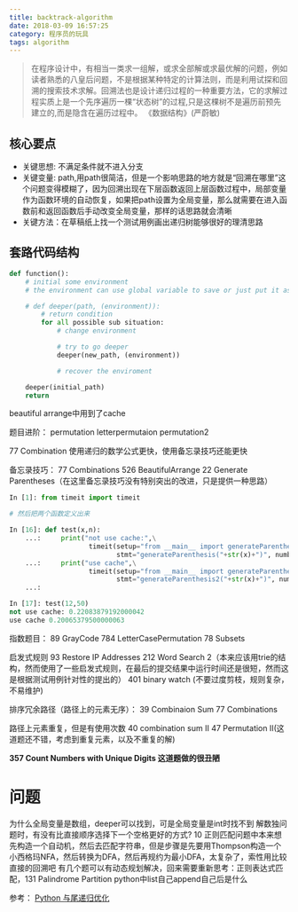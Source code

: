 ```yaml
---
title: backtrack-algorithm
date: 2018-03-09 16:57:25
category: 程序员的玩具
tags: algorithm
---
```


> 在程序设计中，有相当一类求一组解，或求全部解或求最优解的问题，例如读者熟悉的八皇后问题，不是根据某种特定的计算法则，而是利用试探和回溯的搜索技术求解。回溯法也是设计递归过程的一种重要方法，它的求解过程实质上是一个先序遍历一棵“状态树”的过程,只是这棵树不是遍历前预先建立的,而是隐含在遍历过程中。
> 												《数据结构》(严蔚敏)

## 核心要点
- 关键思想: 不满足条件就不进入分支
- 关键变量: path,用path很简洁，但是一个影响思路的地方就是“回溯在哪里”这个问题变得模糊了，因为回溯出现在下层函数返回上层函数过程中，局部变量作为函数环境的自动恢复，如果把path设置为全局变量，那么就需要在进入函数前和返回函数后手动改变全局变量，那样的话思路就会清晰
- 关键方法：在草稿纸上找一个测试用例画出递归树能够很好的理清思路

<!-- more -->

## 套路代码结构


```python
def function():
    # initial some environment
    # the environment can use global variable to save or just put it as function parameter

    # def deeper(path, (environment)):
        # return condition
        for all possible sub situation:
            # change environment

            # try to go deeper
            deeper(new_path, (environment))

            # recover the enviroment

    deeper(initial_path)
    return

```

<!-- more -->

beautiful arrange中用到了cache

题目进阶：
permutation
letterpermutaion
permutation2



77 Combination 使用递归的数学公式更快，使用备忘录技巧还能更快

备忘录技巧：
77 Combinations
526 BeautifulArrange
22 Generate Parentheses（在这里备忘录技巧没有特别突出的改进，只是提供一种思路）

``` python
In [1]: from timeit import timeit

# 然后把两个函数定义出来

In [16]: def test(x,n):
    ...:     print("not use cache:",\
    				timeit(setup="from __main__ import generateParenthesis",\
    					   stmt="generateParenthesis("+str(x)+")", number=n)/n)
    ...:     print("use cache",\
    				timeit(setup="from __main__ import generateParenthesis2",\
                    	   stmt="generateParenthesis2("+str(x)+")", number=n)/n)
    ...:

In [17]: test(12,50)
not use cache: 0.22083879192000042
use cache 0.20065379500000063

```

指数题目：
89 GrayCode
784 LetterCasePermutation
78 Subsets

启发式规则
93 Restore IP Addresses
212 Word Search 2（本来应该用trie的结构，然而使用了一些启发式规则，在最后的提交结果中运行时间还是很短，然而这是根据测试用例针对性的提出的）
401 binary watch (不要过度剪枝，规则复杂，不易维护)


排序冗余路径（路径上的元素无序）：
39 Combinaion Sum
77 Combinations

路径上元素重复，但是有使用次数
40 combination sum II
47 Permutation II(这道题还不错，考虑到重复元素，以及不重复的解)



**357 Count Numbers with Unique Digits 这道题做的很丑陋**


# 问题
为什么全局变量是数组，deeper可以找到，可是全局变量是int时找不到
解数独问题时，有没有比直接顺序选择下一个空格更好的方式?
10 正则匹配问题中本来想先构造一个自动机，然后去匹配字符串，但是步骤是先要用Thompson构造一个小西格玛NFA，然后转换为DFA，然后再规约为最小DFA，太复杂了，索性用比较直接的回溯吧
有几个题可以有动态规划解决，回来需要重新思考：正则表达式匹配，131 Palindrome Partition
python中list自己append自己后是什么

参考：
[Python 与尾递归优化](https://aisk.me/python-and-tail-call-optimization/)
